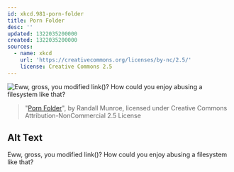 ```yaml
---
id: xkcd.981-porn-folder
title: Porn Folder
desc: ''
updated: 1322035200000
created: 1322035200000
sources:
  - name: xkcd
    url: 'https://creativecommons.org/licenses/by-nc/2.5/'
    license: Creative Commons 2.5
---
```

![Eww, gross, you modified link()? How could you enjoy abusing a filesystem like that?](https://imgs.xkcd.com/comics/porn_folder.png)
> "[Porn Folder](https://xkcd.com/981/)", by Randall Munroe, licensed under Creative Commons Attribution-NonCommercial 2.5 License

## Alt Text
Eww, gross, you modified link()? How could you enjoy abusing a filesystem like that?
